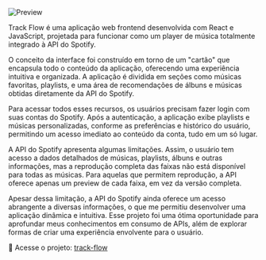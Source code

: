 ![Preview](https://utfs.io/f/FJxfrM1suimWqFRI3Im0uIb914n2oMjNwFlGBOaZeJkcTRUW)

Track Flow é uma aplicação web frontend desenvolvida com React e JavaScript, projetada para funcionar como um player de música totalmente integrado à API do Spotify.

O conceito da interface foi construído em torno de um "cartão" que encapsula todo o conteúdo da aplicação, oferecendo uma experiência intuitiva e organizada. A aplicação é dividida em seções como músicas favoritas, playlists, e uma área de recomendações de álbuns e músicas obtidas diretamente da API do Spotify.

Para acessar todos esses recursos, os usuários precisam fazer login com suas contas do Spotify. Após a autenticação, a aplicação exibe playlists e músicas personalizadas, conforme as preferências e histórico do usuário, permitindo um acesso imediato ao conteúdo da conta, tudo em um só lugar.

A API do Spotify apresenta algumas limitações. Assim, o usuário tem acesso a dados detalhados de músicas, playlists, álbuns e outras informações, mas a reprodução completa das faixas não está disponível para todas as músicas. Para aquelas que permitem reprodução, a API oferece apenas um preview de cada faixa, em vez da versão completa.

Apesar dessa limitação, a API do Spotify ainda oferece um acesso abrangente a diversas informações, o que me permitiu desenvolver uma aplicação dinâmica e intuitiva. Esse projeto foi uma ótima oportunidade para aprofundar meus conhecimentos em consumo de APIs, além de explorar formas de criar uma experiência envolvente para o usuário.

🔗 Acesse o projeto: [track-flow](https://arisonfirmino.github.io/track-flow)
